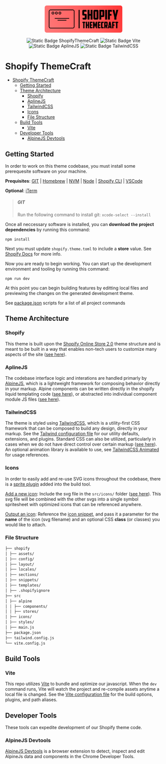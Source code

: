 <p align="center">
  <img alt="Logo" src="https://raw.githubusercontent.com/dlerm/shopify-themecraft/master/.github/img/logo.svg" width="250px" style="max-width: 100%">
</p>

<p align="center">
  <img alt="Static Badge ShopifyThemeCraft" src="https://img.shields.io/badge/version-1.0.0-FF4D4D">
  <img alt="Static Badge Vite" src="https://img.shields.io/badge/vite-%5E4.0.0-646cff">
  <img alt="Static Badge AplineJS" src="https://img.shields.io/badge/alpinejs-%5E3.13.3-259dbe">
  <img alt="Static Badge TailwindCSS" src="https://img.shields.io/badge/tailwindcss-%5E3.4.0-06b6d4">
</p>

# Shopify ThemeCraft

- [Shopify ThemeCraft](#shopify-themecraft)
  - [Getting Started](#getting-started)
  - [Theme Architecture](#theme-architecture)
    - [Shopify](#shopify)
    - [AplineJS](#aplinejs)
    - [TailwindCSS](#tailwindcss)
    - [Icons](#icons)
    - [File Structure](#file-structure)
  - [Build Tools](#build-tools)
    - [Vite](#vite)
  - [Developer Tools](#developer-tools)
    - [AlpineJS Devtools](#alpinejs-devtools)

## Getting Started

In order to work on this theme codebase, you must install some prerequesite software on your machine.

**Prequisites**: [GIT](#git) | [Homebrew](https://brew.sh/) | [NVM](https://formulae.brew.sh/formula/nvm) | [Node](https://github.com/nvm-sh/nvm/blob/master/README.md#usage) | [Shopify CLI](https://shopify.dev/docs/themes/tools/cli/install#install-shopify-cli) | [VSCode](https://code.visualstudio.com/)

**Optional**: [iTerm](https://iterm2.com/)

> ##### GIT
>
> Run the following command to install git: `xcode-select --install`

Once all neccessary software is installed, you can **download the project dependencies** by running this command:

```
npm install
```

Next you must update `shopify.theme.toml` to include a **store** value. See [Shopify Docs](https://shopify.dev/docs/themes/tools/cli/environments) for more info.

Now you are ready to begin working. You can start up the development environment and tooling by running this command:

```
npm run dev
```

At this point you can begin building features by editting local files and previewing the changes on the generated development theme.

See [package.json](package.json) scripts for a list of all project commands

## Theme Architecture

### Shopify

This theme is built upon the [Shopify Online Store 2.0](https://shopify.dev/docs/themes/os20) theme structure and is meant to be built in a way that enables non-tech users to customize many aspects of the site ([see here](/shopify)).

### AplineJS

The codebase interface logic and interations are handled primarly by [AlpineJS](https://alpinejs.dev/start-here), which is a lightweight framework for composing behavior directly in your markup. Alpine components can be written directly in the shopify liquid templating code ([see here](/shopify)), or abstracted into individual component module JS files ([see here](/src/alpine/components)).

### TailwindCSS

The theme is styled using [TailwindCSS](https://tailwindcss.com/docs/theme), which is a utility-first CSS framework that can be composed to build any design, directly in your markup. See the [Tailwind configuration file](tailwind.config.cjs) for our utility defaults, extensions, and plugins. Standard CSS can also be utilized, particularly in cases when we do not have direct control over certain markup ([see here](/src/styles)). An optional animation library is available to use, see [TailwindCSS Animated](https://www.tailwindcss-animated.com/configurator.html) for usage references.

### Icons

In order to easily add and re-use SVG icons throughout the codebase, there is a [sprite plugin](https://github.com/vbenjs/vite-plugin-svg-icons) added into the build tool.

<u>Add a new icon</u>: Include the svg file in the `src/icons/` folder ([see here](/src/icons)). This svg file will be combined with the other svgs into a single symbol spritesheet with optimized icons that can be referenced anywhere.

<u>Output an icon</u>: Reference the [icon snippet](/shopify/snippets/icon.liquid), and pass it a parameter for the **name** of the icon (svg filename) and an optional CSS **class** (or classes) you would like to attach.

### File Structure

```markdown
├── shopify
│ ├── assets/
│ ├── config/
│ ├── layout/
│ ├── locales/
│ ├── sections/
│ ├── snippets/
│ ├── templates/
│ ├── .shopifyignore
├── src
│ ├── alpine
│ │ ├── components/
│ │ ├── stores/
│ ├── icons/
│ ├── styles/
│ ├── main.js
├── package.json
├── tailwind.config.js
└── vite.config.js
```

## Build Tools

### Vite

This repo utilizes [Vite](https://vitejs.dev/config/) to bundle and optimize our javascript. When the `dev` command runs, Vite will watch the project and re-compile assets anytime a local file is changed. See the [Vite configuration file](vite.config.js) for the build options, plugins, and path aliases.

## Developer Tools

These tools can expedite development of our Shopify theme code.

### AlpineJS Devtools

[AlpineJS Devtools](https://chrome.google.com/webstore/detail/alpinejs-devtools/fopaemeedckajflibkpifppcankfmbhk) is a browser extension to detect, inspect and edit AlpineJs data and components in the Chrome Developer Tools.
